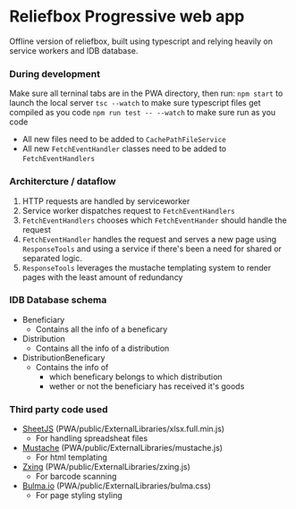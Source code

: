 # Reliefbox Progressive web app
Offline version of reliefbox, built using typescript and relying heavily on service workers and IDB database.

### During development

Make sure all terninal tabs are in the PWA directory, then run:
`npm start` to launch the local server
`tsc --watch` to make sure typescript files get compiled as you code
`npm run test -- --watch` to make sure run as you code

* All new files need to be added to `CachePathFileService`
* All new `FetchEventHandler` classes need to be added to `FetchEventHandlers`

### Architercture / dataflow

1. HTTP requests are handled by serviceworker
2. Service worker dispatches request to `FetchEventHandlers`
3. `FetchEventHandlers` chooses which `FetchEventHander` should handle the request
4. `FetchEventHandler` handles the request and serves a new page using `ResponseTools` and using a service if there's been a need for shared or separated logic.
5. `ResponseTools` leverages the mustache templating system to render pages with the least amount of redundancy

### IDB Database schema

* Beneficiary
    * Contains all the info of a beneficary
* Distribution
    * Contains all the info of a distribution
* DistributionBeneficary
  * Contains the info of 
    * which beneficary belongs to which distribution
    * wether or not the beneficiary has received  it's goods

### Third party code used
* [SheetJS](https://sheetjs.com) (PWA/public/ExternalLibraries/xlsx.full.min.js)
  * For handling spreadsheat files
* [Mustache](https://github.com/janl/mustache.js/) (PWA/public/ExternalLibraries/mustache.js)
    * For html templating
* [Zxing](https://github.com/zxing-js/library) (PWA/public/ExternalLibraries/zxing.js)
  * For barcode scanning
* [Bulma.io](https://bulma.io) (PWA/public/ExternalLibraries/bulma.css)
  * For page styling styling